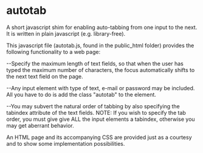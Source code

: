 autotab
=======

A short javascript shim for enabling auto-tabbing from one input to the next. It is written in plain javascript (e.g. library-free).

This javascript file (autotab.js, found in the public_html folder) provides the following functionality to a web page:

--Specify the maximum length of text fields, so that when the user has typed the maximum number of characters, the focus automatically shifts to the next text field on the page.

--Any input element with type of text, e-mail or password may be included. All you have to do is add the class "autotab" to the element.

--You may subvert the natural order of tabbing by also specifying the tabindex attribute of the text fields. NOTE: If you wish to specify the tab order, you must give give ALL the input elements a tabindex, otherwise you may get aberrant behavior.

An HTML page and its accompanying CSS are provided just as a courtesy and to show some implementation possibilities.
